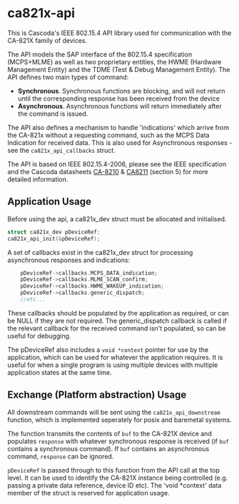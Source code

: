 # ca821x-api
This is Cascoda's IEEE 802.15.4 API library used for communication with the CA-821X family of devices.

The API models the SAP interface of the 802.15.4 specification (MCPS+MLME) as well as two proprietary entities, the HWME (Hardware Management Entity) and the TDME (Test & Debug Management Entity). The API defines two main types of command:

- **Synchronous**. Synchronous functions are blocking, and will not return until the corresponding response has been received from the device
- **Asynchronous**. Asynchronous functions will return immediately after the command is issued.

The API also defines a mechanism to handle 'indications' which arrive from the CA-821x without a requesting command, such as the MCPS Data Indication for received data. This is also used for Asynchronous responses - see the ``ca821x_api_callbacks`` struct.

The API is based on IEEE 802.15.4-2006, please see the IEEE specification and the Cascoda datasheets [CA-8210](https://www.cascoda.com/wp-content/uploads/2018/11/CA-8210_datasheet_0418.pdf) & [CA8211](https://www.cascoda.com/wp-content/uploads/2019/01/CA-8211_datasheet_0119.pdf) (section 5) for more detailed information.

## Application Usage

Before using the api, a ca821x_dev struct must be allocated and initialised.

```C
struct ca821x_dev pDeviceRef;
ca821x_api_init(&pDeviceRef);
```

A set of callbacks exist in the ca821x_dev struct for processing asynchronous responses and indications:

```C
	pDeviceRef->callbacks.MCPS_DATA_indication;
	pDeviceRef->callbacks.MLME_SCAN_confirm;
	pDeviceRef->callbacks.HWME_WAKEUP_indication;
	pDeviceRef->callbacks.generic_dispatch;
	//etc...
```

These callbacks should be populated by the application as required, or can be NULL if they are not required. The generic_dispatch callback is called if the relevant callback for the received command isn't populated, so can be useful for debugging.

The pDeviceRef also includes a ```void *context``` pointer for use by the application, which can be used for whatever the application requires. It is useful for when a single program is using multiple devices with multiple application states at the same time.

## Exchange (Platform abstraction) Usage

All downstream commands will be sent using the ``ca821x_api_downstream`` function, which is implemented seperately for posix and baremetal systems.

The function transmits the contents of `buf` to the CA-821X device and populates `response` with whatever synchronous response is received (if `buf` contains a synchronous command). If `buf` contains an asynchronous command, `response` can be ignored.

`pDeviceRef` is passed through to this function from the API call at the top level. It can be used to identify the CA-821X instance being controlled (e.g. passing a private data reference, device ID etc). The 'void *context' data member of the struct is reserved for application usage.
